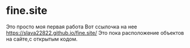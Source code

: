 # fine.site
Это просто моя первая работа
Вот ссылочка на нее https://slava22822.github.io/fine.site/
Это пока расположение объектов на сайте,с открытым кодом.
